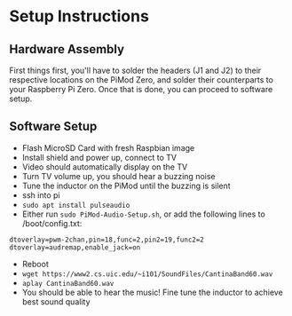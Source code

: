 # Setup Instructions

## Hardware Assembly

First things first, you'll have to solder the headers (J1 and J2) to their respective locations on the PiMod Zero, and solder their counterparts to your Raspberry Pi Zero. Once that is done, you can proceed to software setup.

## Software Setup

- Flash MicroSD Card with fresh Raspbian image
- Install shield and power up, connect to TV
- Video should automatically display on the TV
- Turn TV volume up, you should hear a buzzing noise
- Tune the inductor on the PiMod until the buzzing is silent
- ssh into pi
- `sudo apt install pulseaudio`
- Either run `sudo PiMod-Audio-Setup.sh`, or add the following lines to /boot/config.txt:
```
dtoverlay=pwm-2chan,pin=18,func=2,pin2=19,func2=2
dtoverlay=audremap,enable_jack=on
```
- Reboot
- `wget https://www2.cs.uic.edu/~i101/SoundFiles/CantinaBand60.wav`
- `aplay CantinaBand60.wav`
- You should be able to hear the music! Fine tune the inductor to achieve best sound quality
